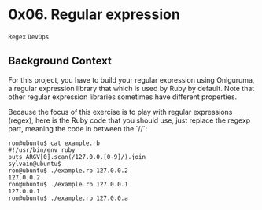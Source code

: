 # 0x06. Regular expression
`Regex` `DevOps`

## Background Context
<p>For this project, you have to build your regular expression using Oniguruma, a regular expression library that which is used by Ruby by default. Note that other regular expression libraries sometimes have different properties.</p>

<p>Because the focus of this exercise is to play with regular expressions (regex), here is the Ruby code that you should use, just replace the regexp part, meaning the code in between the `//`:</p>

```
ron@ubuntu$ cat example.rb
#!/usr/bin/env ruby
puts ARGV[0].scan(/127.0.0.[0-9]/).join
sylvain@ubuntu$
ron@ubuntu$ ./example.rb 127.0.0.2
127.0.0.2
ron@ubuntu$ ./example.rb 127.0.0.1
127.0.0.1
ron@ubuntu$ ./example.rb 127.0.0.a
```
